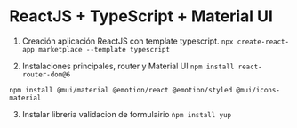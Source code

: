 # ReactJS + TypeScript + Material UI

1. Creación aplicación ReactJS con template typescript.
```npx create-react-app marketplace --template typescript```

2. Instalaciones principales, router y Material UI
```npm install react-router-dom@6```

```npm install @mui/material @emotion/react @emotion/styled @mui/icons-material```

3. Instalar libreria validacion de formulairio
``ǹpm install yup``
